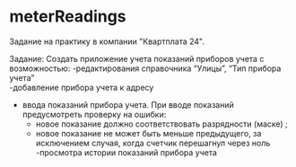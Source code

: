 # meterReadings
Задание на практику в компании "Квартплата 24".

Задание:
Создать   приложение      учета показаний      приборов     учета   с возможностью:	
-редактирования справочника “Улицы”, “Тип прибора учета”	
-добавление прибора учета к адресу	
- ввода  показаний  прибора  учета.  При  вводе  показаний   предусмотреть  проверку на ошибки:
	- новое показание должно соответствовать  разрядности  (маске) ;
	- новое  показание  не  может  быть  меньше      предыдущего,    за исключением случая, когда счетчик перешагнул через ноль 	
-просмотра истории показаний прибора учета
